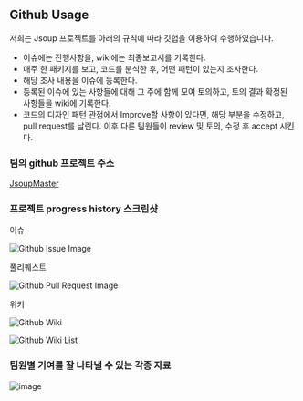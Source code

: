 ## Github Usage

저희는 Jsoup 프로젝트를 아래의 규칙에 따라 깃헙을 이용하여 수행하였습니다.
- 이슈에는 진행사항을, wiki에는 최종보고서를 기록한다.
- 매주 한 패키지를 보고, 코드를 분석한 후, 어떤 패턴이 있는지 조사한다.
- 해당 조사 내용을 이슈에 등록한다.
- 등록된 이슈에 있는 사항들에 대해 그 주에 함께 모여 토의하고, 토의 결과 확정된 사항들을 wiki에 기록한다.
- 코드의 디자인 패턴 관점에서 Improve할 사항이 있다면, 해당 부분을 수정하고, pull request를 날린다. 이후 다른 팀원들이 review 및 토의, 수정 후 accept 시킨다.

### 팀의 github 프로젝트 주소
[JsoupMaster](https://github.com/JsoupMaster/jsoup)

### 프로젝트 progress history 스크린샷

이슈

![Github Issue Image](https://user-images.githubusercontent.com/47529632/70294133-df740280-1825-11ea-96cf-370de96b942b.PNG)

풀리퀘스트

![Github Pull Request Image](https://user-images.githubusercontent.com/47529632/70294132-dedb6c00-1825-11ea-9977-2221f63537ed.PNG)

위키

![Github Wiki](https://user-images.githubusercontent.com/47529632/70323313-d1e36a80-186f-11ea-8b4b-6b128273ef8e.PNG)

![Github Wiki List](https://user-images.githubusercontent.com/47529632/70323150-68fbf280-186f-11ea-8cd2-eba4e9fce054.PNG)


### 팀원별 기여를 잘 나타낼 수 있는 각종 자료

![image](https://user-images.githubusercontent.com/47529632/70294182-07fbfc80-1826-11ea-81ab-0f215b38c81b.png)
